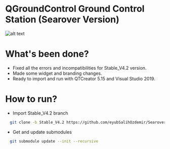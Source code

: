 # QGroundControl Ground Control Station (Searover Version)
![alt text](https://github.com/eyubSalihOzdemir/SearoverQGC/blob/Stable_V4.2/searover_resources/horizontal_text_logo.png?raw=true)

# What's been done?
* Fixed all the errors and incompatibilities for Stable_V4.2 version.
* Made some widget and branding changes.
* Ready to import and run with QTCreator 5.15 and Visual Studio 2019.

# How to run?
- Import Stable_V4.2 branch
```bash
  git clone -b Stable_V4.2 https://github.com/eyubSalihOzdemir/SearoverQGC.git
```

- Get and update submodules
```bash
  git submodule update --init --recursive
```
